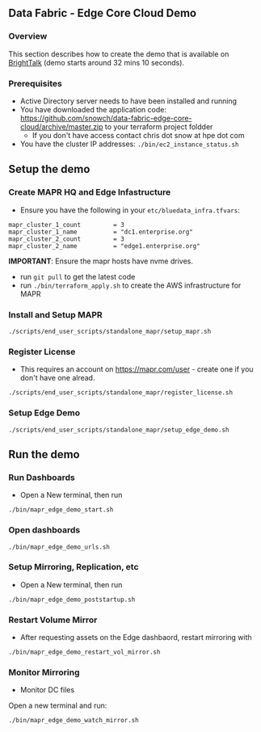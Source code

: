 ## Data Fabric - Edge Core Cloud Demo

### Overview

This section describes how to create the demo that is available on [BrightTalk](https://www.brighttalk.com/webcast/12641/445912/stretching-hpe-ezmeral-data-fabric-from-edge-to-cloud) (demo starts around 32 mins 10 seconds).


### Prerequisites

- Active Directory server needs to have been installed and running
- You have downloaded the application code: https://github.com/snowch/data-fabric-edge-core-cloud/archive/master.zip to your terraform project foldder
   - If you don't have access contact chris dot snow at hpe dot com
- You have the cluster IP addresses: `./bin/ec2_instance_status.sh`

## Setup the demo

### Create MAPR HQ and Edge Infastructure

- Ensure you have the following in your `etc/bluedata_infra.tfvars`:

```
mapr_cluster_1_count         = 3
mapr_cluster_1_name          = "dc1.enterprise.org"
mapr_cluster_2_count         = 3
mapr_cluster_2_name          = "edge1.enterprise.org"
```

**IMPORTANT**: Ensure the mapr hosts have nvme drives.

 - run `git pull` to get the latest code
 - run `./bin/terraform_apply.sh` to create the AWS infrastructure for MAPR

### Install and Setup MAPR

```
./scripts/end_user_scripts/standalone_mapr/setup_mapr.sh
```

### Register License

- This requires an account on https://mapr.com/user - create one if you don't have one alread.
```
./scripts/end_user_scripts/standalone_mapr/register_license.sh
```

### Setup Edge Demo

```
./scripts/end_user_scripts/standalone_mapr/setup_edge_demo.sh
```

## Run the demo

### Run Dashboards


- Open a New terminal, then run

```
./bin/mapr_edge_demo_start.sh
```

### Open dashboards

```
./bin/mapr_edge_demo_urls.sh
```

### Setup Mirroring, Replication, etc

- Open a New terminal, then run

```
./bin/mapr_edge_demo_poststartup.sh
```

### Restart Volume Mirror

- After requesting assets on the Edge dashbaord, restart mirroring with

```
./bin/mapr_edge_demo_restart_vol_mirror.sh
```

### Monitor Mirroring

- Monitor DC files

Open a new terminal and run:

```
./bin/mapr_edge_demo_watch_mirror.sh
```
